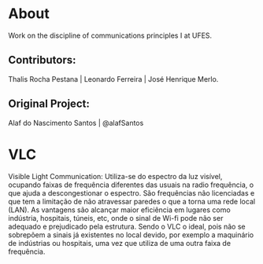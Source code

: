 # About
Work on the discipline of communications principles I at UFES.

## Contributors:
Thalis Rocha Pestana | Leonardo Ferreira | José Henrique Merlo.

## Original Project:
Alaf do Nascimento Santos | @alafSantos

# VLC
Visible Light Communication:
Utiliza-se do espectro da luz visível, ocupando faixas de frequência
diferentes das usuais na radio frequência, o que ajuda a descongestionar
o espectro. São frequências não licenciadas e que tem a limitação de não
atravessar paredes o que a torna uma rede local (LAN).
As vantagens são alcançar maior eficiência em lugares como indústria,
hospitais, túneis, etc, onde o sinal de Wi-fi pode não ser adequado e
prejudicado pela estrutura. Sendo o VLC o ideal, pois não se sobrepõem
a sinais já existentes no local devido, por exemplo a maquinário de
indústrias ou hospitais, uma vez que utiliza de uma outra faixa de
frequência.
